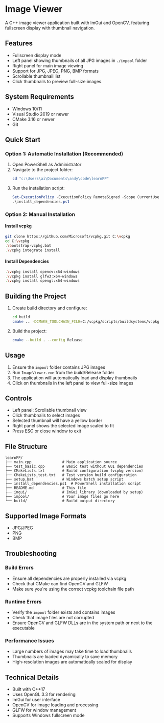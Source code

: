 # Image Viewer

A C++ image viewer application built with ImGui and OpenCV, featuring fullscreen display with thumbnail navigation.

## Features
- Fullscreen display mode
- Left panel showing thumbnails of all JPG images in `./impool` folder
- Right panel for main image viewing
- Support for JPG, JPEG, PNG, BMP formats
- Scrollable thumbnail list
- Click thumbnails to preview full-size images

## System Requirements
- Windows 10/11
- Visual Studio 2019 or newer
- CMake 3.16 or newer
- Git

## Quick Start

### Option 1: Automatic Installation (Recommended)
1. Open PowerShell as Administrator
2. Navigate to the project folder:
   ```powershell
   cd "c:\Users\ai\Documents\andy\code\learnPP"
   ```
3. Run the installation script:
   ```powershell
   Set-ExecutionPolicy -ExecutionPolicy RemoteSigned -Scope CurrentUser
   .\install_dependencies.ps1
   ```

### Option 2: Manual Installation

#### Install vcpkg
```bash
git clone https://github.com/Microsoft/vcpkg.git C:\vcpkg
cd C:\vcpkg
.\bootstrap-vcpkg.bat
.\vcpkg integrate install
```

#### Install Dependencies
```bash
.\vcpkg install opencv:x64-windows
.\vcpkg install glfw3:x64-windows
.\vcpkg install opengl:x64-windows
```

## Building the Project

1. Create build directory and configure:
   ```bash
   cd build
   cmake .. -DCMAKE_TOOLCHAIN_FILE=C:/vcpkg/scripts/buildsystems/vcpkg.cmake
   ```

2. Build the project:
   ```bash
   cmake --build . --config Release
   ```

## Usage

1. Ensure the `impool` folder contains JPG images
2. Run `ImageViewer.exe` from the build/Release folder
3. The application will automatically load and display thumbnails
4. Click on thumbnails in the left panel to view full-size images

## Controls
- Left panel: Scrollable thumbnail view
- Click thumbnails to select images
- Selected thumbnail will have a yellow border
- Right panel shows the selected image scaled to fit
- Press ESC or close window to exit

## File Structure
```
learnPP/
├── main.cpp              # Main application source
├── test_basic.cpp        # Basic test without GUI dependencies
├── CMakeLists.txt        # Build configuration (vcpkg version)
├── CMakeLists_test.txt   # Test version build configuration
├── setup.bat             # Windows batch setup script
├── install_dependencies.ps1  # PowerShell installation script
├── README.md             # This file
├── imgui/                # ImGui library (downloaded by setup)
├── impool/               # Your image files go here
└── build/                # Build output directory
```

## Supported Image Formats
- JPG/JPEG
- PNG
- BMP

## Troubleshooting

### Build Errors
- Ensure all dependencies are properly installed via vcpkg
- Check that CMake can find OpenCV and GLFW
- Make sure you're using the correct vcpkg toolchain file path

### Runtime Errors
- Verify the `impool` folder exists and contains images
- Check that image files are not corrupted
- Ensure OpenCV and GLFW DLLs are in the system path or next to the executable

### Performance Issues
- Large numbers of images may take time to load thumbnails
- Thumbnails are loaded dynamically to save memory
- High-resolution images are automatically scaled for display

## Technical Details
- Built with C++17
- Uses OpenGL 3.3 for rendering
- ImGui for user interface
- OpenCV for image loading and processing
- GLFW for window management
- Supports Windows fullscreen mode
